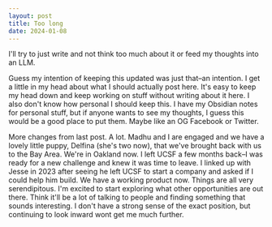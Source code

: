 ```yaml
---
layout: post
title: Too long
date: 2024-01-08
---
```


I'll try to just write and not think too much about it or feed my thoughts into an LLM. 

Guess my intention of keeping this updated was just that–an intention. I get a little in my head about what I should actually post here. It's easy to keep my head down and keep working on stuff without writing about it here. I also don't know how personal I should keep this. I have my Obsidian notes for personal stuff, but if anyone wants to see my thoughts, I guess this would be a good place to put them. Maybe like an OG Facebook or Twitter. 

More changes from last post. A lot. Madhu and I are engaged and we have a lovely little puppy, Delfina (she's two now), that we've brought back with us to the Bay Area. We're in Oakland now. I left UCSF a few months back–I was ready for a new challenge and knew it was time to leave. I linked up with Jesse in 2023 after seeing he left UCSF to start a company and asked if I could help him build. We have a working product now. Things are all very serendipitous. I'm excited to start exploring what other opportunities are out there. Think it'll be a lot of talking to people and finding something that sounds interesting. I don't have a strong sense of the exact position, but continuing to look inward wont get me much further.


